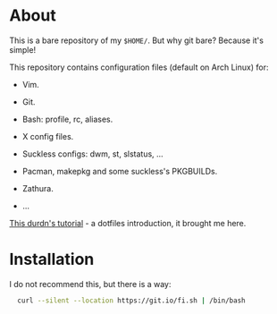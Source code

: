 # About

This is a bare repository of my `$HOME/`. But why git bare? Because it's simple!

This repository contains configuration files (default on Arch Linux) for:

  - Vim.

  - Git.

  - Bash: profile, rc, aliases.

  - X config files.

  - Suckless configs: dwm, st, slstatus, ...

  - Pacman, makepkg and some suckless's PKGBUILDs.

  - Zathura.

  - ...

[This durdn's tutorial](https://www.atlassian.com/git/tutorials/dotfiles) - a
dotfiles introduction, it brought me here.

# Installation

I do not recommend this, but there is a way:

```bash
  curl --silent --location https://git.io/fi.sh | /bin/bash
```

